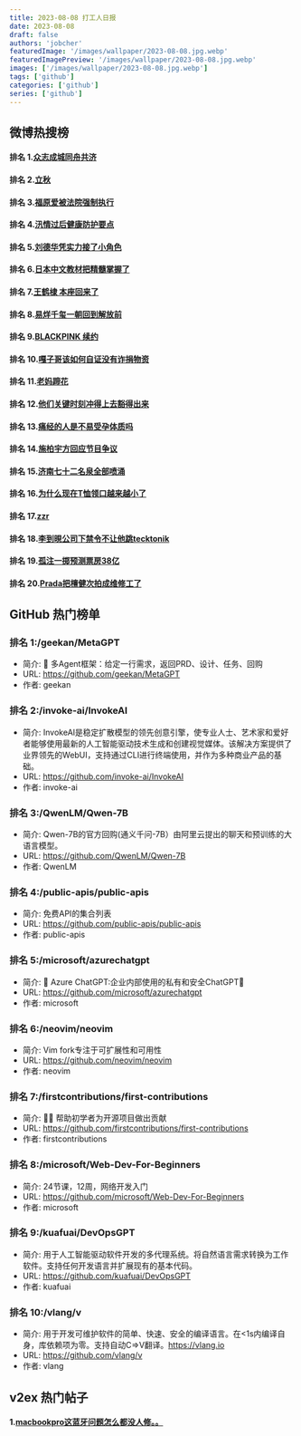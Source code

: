 ```yaml
---
title: 2023-08-08 打工人日报
date: 2023-08-08
draft: false
authors: 'jobcher'
featuredImage: '/images/wallpaper/2023-08-08.jpg.webp'
featuredImagePreview: '/images/wallpaper/2023-08-08.jpg.webp'
images: ['/images/wallpaper/2023-08-08.jpg.webp']
tags: ['github']
categories: ['github']
series: ['github']
---
```


## 微博热搜榜

#### 排名 1.[众志成城同舟共济](https://s.weibo.com/weibo?q=众志成城同舟共济)
#### 排名 2.[立秋](https://s.weibo.com/weibo?q=立秋)
#### 排名 3.[福原爱被法院强制执行](https://s.weibo.com/weibo?q=福原爱被法院强制执行)
#### 排名 4.[汛情过后健康防护要点](https://s.weibo.com/weibo?q=汛情过后健康防护要点)
#### 排名 5.[刘德华凭实力接了小角色](https://s.weibo.com/weibo?q=刘德华凭实力接了小角色)
#### 排名 6.[日本中文教材把精髓掌握了](https://s.weibo.com/weibo?q=日本中文教材把精髓掌握了)
#### 排名 7.[王鹤棣 本座回来了](https://s.weibo.com/weibo?q=王鹤棣本座回来了)
#### 排名 8.[易烊千玺一朝回到解放前](https://s.weibo.com/weibo?q=易烊千玺一朝回到解放前)
#### 排名 9.[BLACKPINK 续约](https://s.weibo.com/weibo?q=BLACKPINK续约)
#### 排名 10.[嘎子哥该如何自证没有诈捐物资](https://s.weibo.com/weibo?q=嘎子哥该如何自证没有诈捐物资)
#### 排名 11.[老妈蹄花](https://s.weibo.com/weibo?q=老妈蹄花)
#### 排名 12.[他们关键时刻冲得上去豁得出来](https://s.weibo.com/weibo?q=他们关键时刻冲得上去豁得出来)
#### 排名 13.[痛经的人是不易受孕体质吗](https://s.weibo.com/weibo?q=痛经的人是不易受孕体质吗)
#### 排名 14.[施柏宇方回应节目争议](https://s.weibo.com/weibo?q=施柏宇方回应节目争议)
#### 排名 15.[济南七十二名泉全部喷涌](https://s.weibo.com/weibo?q=济南七十二名泉全部喷涌)
#### 排名 16.[为什么现在T恤领口越来越小了](https://s.weibo.com/weibo?q=为什么现在T恤领口越来越小了)
#### 排名 17.[zzr](https://s.weibo.com/weibo?q=zzr)
#### 排名 18.[李到晛公司下禁令不让他跳tecktonik](https://s.weibo.com/weibo?q=李到晛公司下禁令不让他跳tecktonik)
#### 排名 19.[孤注一掷预测票房38亿](https://s.weibo.com/weibo?q=孤注一掷预测票房38亿)
#### 排名 20.[Prada把檀健次拍成维修工了](https://s.weibo.com/weibo?q=Prada把檀健次拍成维修工了)
## GitHub 热门榜单

### 排名 1:/geekan/MetaGPT
- 简介: 🌟 多Agent框架：给定一行需求，返回PRD、设计、任务、回购
- URL: https://github.com/geekan/MetaGPT
- 作者: geekan 

### 排名 2:/invoke-ai/InvokeAI
- 简介: InvokeAI是稳定扩散模型的领先创意引擎，使专业人士、艺术家和爱好者能够使用最新的人工智能驱动技术生成和创建视觉媒体。该解决方案提供了业界领先的WebUI，支持通过CLI进行终端使用，并作为多种商业产品的基础。
- URL: https://github.com/invoke-ai/InvokeAI
- 作者: invoke-ai 

### 排名 3:/QwenLM/Qwen-7B
- 简介: Qwen-7B的官方回购(通义千问-7B）由阿里云提出的聊天和预训练的大语言模型。
- URL: https://github.com/QwenLM/Qwen-7B
- 作者: QwenLM 

### 排名 4:/public-apis/public-apis
- 简介: 免费API的集合列表
- URL: https://github.com/public-apis/public-apis
- 作者: public-apis 

### 排名 5:/microsoft/azurechatgpt
- 简介: 🤖 Azure ChatGPT:企业内部使用的私有和安全ChatGPT💼
- URL: https://github.com/microsoft/azurechatgpt
- 作者: microsoft 

### 排名 6:/neovim/neovim
- 简介: Vim fork专注于可扩展性和可用性
- URL: https://github.com/neovim/neovim
- 作者: neovim 

### 排名 7:/firstcontributions/first-contributions
- 简介: 🚀✨ 帮助初学者为开源项目做出贡献
- URL: https://github.com/firstcontributions/first-contributions
- 作者: firstcontributions 

### 排名 8:/microsoft/Web-Dev-For-Beginners
- 简介: 24节课，12周，网络开发入门
- URL: https://github.com/microsoft/Web-Dev-For-Beginners
- 作者: microsoft 

### 排名 9:/kuafuai/DevOpsGPT
- 简介: 用于人工智能驱动软件开发的多代理系统。将自然语言需求转换为工作软件。支持任何开发语言并扩展现有的基本代码。
- URL: https://github.com/kuafuai/DevOpsGPT
- 作者: kuafuai 

### 排名 10:/vlang/v
- 简介: 用于开发可维护软件的简单、快速、安全的编译语言。在<1s内编译自身，库依赖项为零。支持自动C=>V翻译。https://vlang.io
- URL: https://github.com/vlang/v
- 作者: vlang 

## v2ex 热门帖子

#### 1.[macbookpro这蓝牙问题怎么都没人修。。](https://www.v2ex.com/t/963233#reply0)
